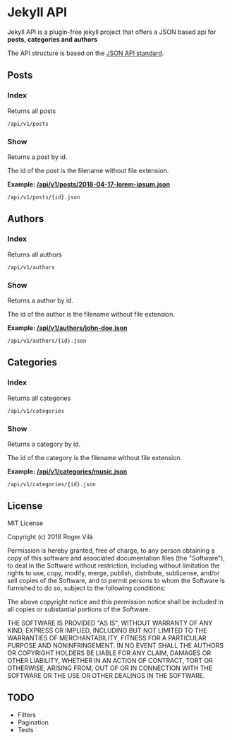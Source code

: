 # Jekyll API

Jekyll API is a plugin-free jekyll project that offers a JSON based api for **posts, categories and authors**

The API structure is based on the [JSON API standard](http://jsonapi.org/).

## Posts

### Index

Returns all posts

```
/api/v1/posts
```

### Show

Returns a post by id.

The id of the post is the filename without file extension.

**Example: [/api/v1/posts/2018-04-17-lorem-ipsum.json](https://rogervila.es/jekyll-api/api/v1/posts/2018-04-17-lorem-ipsum.json)**

```
/api/v1/posts/{id}.json
```

## Authors

### Index

Returns all authors

```
/api/v1/authors
```

### Show

Returns a author by id.

The id of the author is the filename without file extension.

**Example: [/api/v1/authors/john-doe.json](https://rogervila.es/jekyll-api/api/v1/authors/john-doe.json)**

```
/api/v1/authors/{id}.json
```

## Categories

### Index

Returns all categories

```
/api/v1/categories
```

### Show

Returns a category by id.

The id of the category is the filename without file extension.

**Example: [/api/v1/categories/music.json](https://rogervila.es/jekyll-api/api/v1/categories/music.json)**

```
/api/v1/categories/{id}.json
```

## License

MIT License

Copyright (c) 2018 Roger Vilà

Permission is hereby granted, free of charge, to any person obtaining a copy
of this software and associated documentation files (the "Software"), to deal
in the Software without restriction, including without limitation the rights
to use, copy, modify, merge, publish, distribute, sublicense, and/or sell
copies of the Software, and to permit persons to whom the Software is
furnished to do so, subject to the following conditions:

The above copyright notice and this permission notice shall be included in all
copies or substantial portions of the Software.

THE SOFTWARE IS PROVIDED "AS IS", WITHOUT WARRANTY OF ANY KIND, EXPRESS OR
IMPLIED, INCLUDING BUT NOT LIMITED TO THE WARRANTIES OF MERCHANTABILITY,
FITNESS FOR A PARTICULAR PURPOSE AND NONINFRINGEMENT. IN NO EVENT SHALL THE
AUTHORS OR COPYRIGHT HOLDERS BE LIABLE FOR ANY CLAIM, DAMAGES OR OTHER
LIABILITY, WHETHER IN AN ACTION OF CONTRACT, TORT OR OTHERWISE, ARISING FROM,
OUT OF OR IN CONNECTION WITH THE SOFTWARE OR THE USE OR OTHER DEALINGS IN THE
SOFTWARE.

## TODO

- Filters
- Pagination
- Tests
